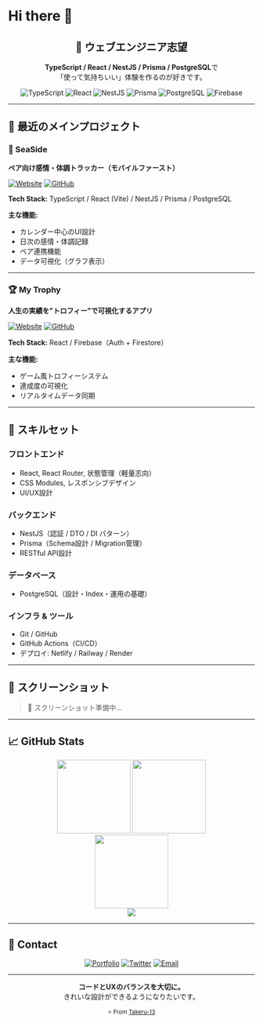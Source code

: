 # Hi there 👋

<div align="center">
  <h2>🌊 ウェブエンジニア志望</h2>
  <p>
    <b>TypeScript / React / NestJS / Prisma / PostgreSQL</b>で<br/>
    「使って気持ちいい」体験を作るのが好きです。
  </p>
  
  <!-- Tech badges -->
  <p>
    <img alt="TypeScript" src="https://img.shields.io/badge/TypeScript-3178C6?logo=typescript&logoColor=white"/>
    <img alt="React" src="https://img.shields.io/badge/React-20232a?logo=react&logoColor=61DAFB"/>
    <img alt="NestJS" src="https://img.shields.io/badge/NestJS-E0234E?logo=nestjs&logoColor=white"/>
    <img alt="Prisma" src="https://img.shields.io/badge/Prisma-2D3748?logo=prisma&logoColor=white"/>
    <img alt="PostgreSQL" src="https://img.shields.io/badge/PostgreSQL-4169E1?logo=postgresql&logoColor=white"/>
    <img alt="Firebase" src="https://img.shields.io/badge/Firebase-FFCA28?logo=firebase&logoColor=black"/>
  </p>
</div>

---

## 🔭 最近のメインプロジェクト

### 🌊 SeaSide
**ペア向け感情・体調トラッカー（モバイルファースト）**

[![Website](https://img.shields.io/badge/🌐_Live_Demo-4A90E2?style=for-the-badge)](https://your-seaside-url.com)
[![GitHub](https://img.shields.io/badge/GitHub-181717?style=for-the-badge&logo=github)](https://github.com/Takeru-13/seaside)

**Tech Stack:** TypeScript / React (Vite) / NestJS / Prisma / PostgreSQL

**主な機能:**
- カレンダー中心のUI設計
- 日次の感情・体調記録
- ペア連携機能
- データ可視化（グラフ表示）

---

### 🏆 My Trophy
**人生の実績を"トロフィー"で可視化するアプリ**

[![Website](https://img.shields.io/badge/🌐_Live_Demo-FFD700?style=for-the-badge)](https://your-trophy-url.com)
[![GitHub](https://img.shields.io/badge/GitHub-181717?style=for-the-badge&logo=github)](https://github.com/Takeru-13/my-trophy)

**Tech Stack:** React / Firebase（Auth + Firestore）

**主な機能:**
- ゲーム風トロフィーシステム
- 達成度の可視化
- リアルタイムデータ同期

---

## 🧩 スキルセット

### フロントエンド
- React, React Router, 状態管理（軽量志向）
- CSS Modules, レスポンシブデザイン
- UI/UX設計

### バックエンド
- NestJS（認証 / DTO / DI パターン）
- Prisma（Schema設計 / Migration管理）
- RESTful API設計

### データベース
- PostgreSQL（設計・Index・運用の基礎）

### インフラ & ツール
- Git / GitHub
- GitHub Actions（CI/CD）
- デプロイ: Netlify / Railway / Render

---

## 🎨 スクリーンショット

<!-- プロジェクトのスクリーンショットを追加すると、より魅力的になります -->
<!-- 
<div align="center">
  <img src="images/seaside-mobile.png" width="300" alt="SeaSide Screenshot"/>
  <img src="images/trophy-home.png" width="300" alt="My Trophy Screenshot"/>
</div>
-->

> 📸 スクリーンショット準備中...

---

## 📈 GitHub Stats

<div align="center">
  <img src="https://github-readme-stats.vercel.app/api?username=Takeru-13&show_icons=true&theme=default&hide_title=true" height="150"/>
  <img src="https://github-readme-stats.vercel.app/api/top-langs/?username=Takeru-13&layout=compact&langs_count=6" height="150"/>
</div>

<div align="center">
  <img src="https://streak-stats.demolab.com?user=Takeru-13&theme=default" height="150"/>
</div>

<div align="center">
  <img src="https://github-profile-trophy.vercel.app/?username=Takeru-13&theme=flat&no-frame=true&margin-w=10&column=7" />
</div>

---

## 💬 Contact

<div align="center">
  
  [![Portfolio](https://img.shields.io/badge/Portfolio-4A90E2?style=for-the-badge&logo=google-chrome&logoColor=white)](https://your-portfolio-url.com)
  [![Twitter](https://img.shields.io/badge/Twitter-1DA1F2?style=for-the-badge&logo=twitter&logoColor=white)](https://twitter.com/your_handle)
  [![Email](https://img.shields.io/badge/Email-D14836?style=for-the-badge&logo=gmail&logoColor=white)](mailto:your@email.com)
  
</div>

---

<div align="center">
  <p>
    <b>コードとUXのバランスを大切に。</b><br/>
    きれいな設計ができるようになりたいです。
  </p>
  
  <sub>⭐️ From [Takeru-13](https://github.com/Takeru-13)</sub>
</div>
